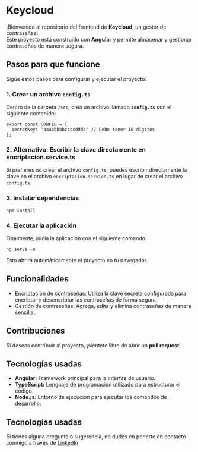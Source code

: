 # Keycloud

¡Bienvenido al repositorio del frontend de **Keycloud**, un gestor de contraseñas!  
Este proyecto está construido con **Angular** y permite almacenar y gestionar contraseñas de manera segura.

## Pasos para que funcione

Sigue estos pasos para configurar y ejecutar el proyecto:

### 1. Crear un archivo `config.ts`

Dentro de la carpeta `/src`, crea un archivo llamado **`config.ts`** con el siguiente contenido:

```
export const CONFIG = {
  secretKey: 'aaaabbbbccccdddd' // Debe tener 16 dígitos
};
```
### 2. Alternativa: Escribir la clave directamente en encriptacion.service.ts

Si prefieres no crear el archivo `config.ts`, puedes escribir directamente la clave en el archivo `encriptacion.service.ts` en lugar de crear el archivo `config.ts`.

### 3. Instalar dependencias
```
npm install
```

### 4. Ejecutar la aplicación
Finalmente, inicia la aplicación con el siguiente comando:
```
ng serve -o
```
Esto abrirá automáticamente el proyecto en tu navegador.

## Funcionalidades
 - Encriptación de contraseñas: Utiliza la clave secreta configurada para encriptar y desencriptar las contraseñas de forma segura.
 - Gestión de contraseñas: Agrega, edita y elimina contraseñas de manera sencilla.

## Contribuciones
Si deseas contribuir al proyecto, ¡siéntete libre de abrir un **pull request**!

## Tecnologías usadas
- **Angular:** Framework principal para la interfaz de usuario.
- **TypeScript:** Lenguaje de programación utilizado para estructurar el código.
- **Node.js:** Entorno de ejecución para ejecutar los comandos de desarrollo.

## Tecnologías usadas
Si tienes alguna pregunta o sugerencia, no dudes en ponerte en contacto conmigo a través de [LinkedIn](https://www.linkedin.com/in/adrian-martin-cano/)

